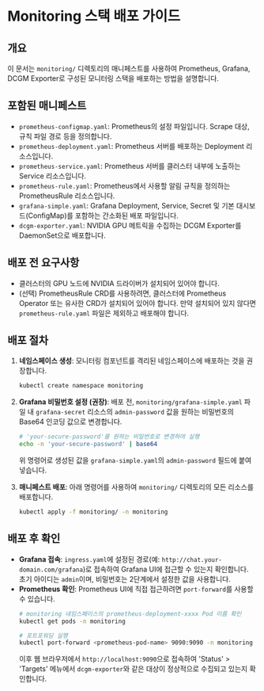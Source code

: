# Monitoring 스택 배포 가이드

## 개요
이 문서는 `monitoring/` 디렉토리의 매니페스트를 사용하여 Prometheus, Grafana, DCGM Exporter로 구성된 모니터링 스택을 배포하는 방법을 설명합니다.

## 포함된 매니페스트
- `prometheus-configmap.yaml`: Prometheus의 설정 파일입니다. Scrape 대상, 규칙 파일 경로 등을 정의합니다.
- `prometheus-deployment.yaml`: Prometheus 서버를 배포하는 Deployment 리소스입니다.
- `prometheus-service.yaml`: Prometheus 서버를 클러스터 내부에 노출하는 Service 리소스입니다.
- `prometheus-rule.yaml`: Prometheus에서 사용할 알림 규칙을 정의하는 PrometheusRule 리소스입니다.
- `grafana-simple.yaml`: Grafana Deployment, Service, Secret 및 기본 대시보드(ConfigMap)를 포함하는 간소화된 배포 파일입니다.
- `dcgm-exporter.yaml`: NVIDIA GPU 메트릭을 수집하는 DCGM Exporter를 DaemonSet으로 배포합니다.

## 배포 전 요구사항
- 클러스터의 GPU 노드에 NVIDIA 드라이버가 설치되어 있어야 합니다.
- (선택) PrometheusRule CRD를 사용하려면, 클러스터에 Prometheus Operator 또는 유사한 CRD가 설치되어 있어야 합니다. 만약 설치되어 있지 않다면 `prometheus-rule.yaml` 파일은 제외하고 배포해야 합니다.

## 배포 절차

1.  **네임스페이스 생성**:
    모니터링 컴포넌트를 격리된 네임스페이스에 배포하는 것을 권장합니다.

    ```bash
    kubectl create namespace monitoring
    ```

2.  **Grafana 비밀번호 설정 (권장)**:
    배포 전, `monitoring/grafana-simple.yaml` 파일 내 `grafana-secret` 리소스의 `admin-password` 값을 원하는 비밀번호의 Base64 인코딩 값으로 변경합니다.

    ```bash
    # 'your-secure-password'를 원하는 비밀번호로 변경하여 실행
    echo -n 'your-secure-password' | base64
    ```
    위 명령어로 생성된 값을 `grafana-simple.yaml`의 `admin-password` 필드에 붙여넣습니다.

3.  **매니페스트 배포**:
    아래 명령어를 사용하여 `monitoring/` 디렉토리의 모든 리소스를 배포합니다.

    ```bash
    kubectl apply -f monitoring/ -n monitoring
    ```

## 배포 후 확인
- **Grafana 접속**: `ingress.yaml`에 설정된 경로(예: `http://chat.your-domain.com/grafana`)로 접속하여 Grafana UI에 접근할 수 있는지 확인합니다. 초기 아이디는 `admin`이며, 비밀번호는 2단계에서 설정한 값을 사용합니다.
- **Prometheus 확인**: Prometheus UI에 직접 접근하려면 `port-forward`를 사용할 수 있습니다.
    ```bash
    # monitoring 네임스페이스의 prometheus-deployment-xxxx Pod 이름 확인
    kubectl get pods -n monitoring
    
    # 포트포워딩 실행
    kubectl port-forward <prometheus-pod-name> 9090:9090 -n monitoring
    ```
    이후 웹 브라우저에서 `http://localhost:9090`으로 접속하여 'Status' > 'Targets' 메뉴에서 `dcgm-exporter`와 같은 대상이 정상적으로 수집되고 있는지 확인합니다. 